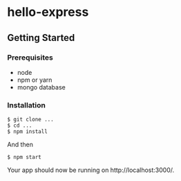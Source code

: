 # hello-express

## Getting Started

### Prerequisites

* node
* npm or yarn
* mongo database

### Installation


```
$ git clone ...
$ cd ...
$ npm install
```

And then


```
$ npm start
```

Your app should now be running on http://localhost:3000/.
